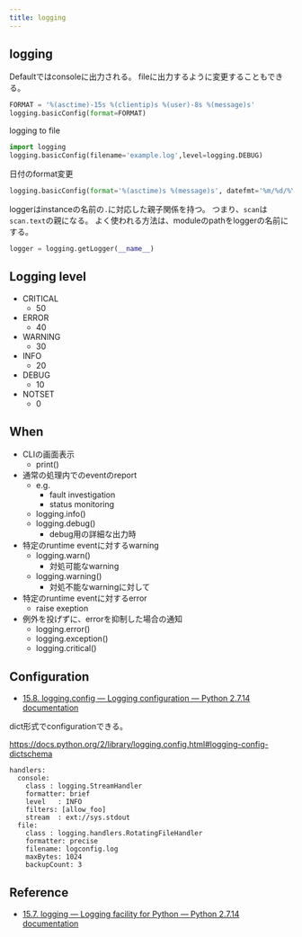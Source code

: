 ```yaml
---
title: logging
---
```


## logging
Defaultではconsoleに出力される。
fileに出力するように変更することもできる。


```python
FORMAT = '%(asctime)-15s %(clientip)s %(user)-8s %(message)s'
logging.basicConfig(format=FORMAT)
```

logging to file

```python
import logging
logging.basicConfig(filename='example.log',level=logging.DEBUG)
```

日付のformat変更

```python
logging.basicConfig(format='%(asctime)s %(message)s', datefmt='%m/%d/%Y %I:%M:%S %p')
```

loggerはinstanceの名前の`.`に対応した親子関係を持つ。
つまり、`scan`は`scan.text`の親になる。
よく使われる方法は、moduleのpathをloggerの名前にする。

```python
logger = logging.getLogger(__name__)
```

## Logging level

* CRITICAL
    * 50
* ERROR
    * 40
* WARNING
    * 30
* INFO
    * 20
* DEBUG
    * 10
* NOTSET
    * 0

## When

* CLIの画面表示
    * print()
* 通常の処理内でのeventのreport
    * e.g.
        * fault investigation
        * status monitoring
    * logging.info()
    * logging.debug()
        * debug用の詳細な出力時
* 特定のruntime eventに対するwarning
    * logging.warn()
        * 対処可能なwarning
    * logging.warning()
        * 対処不能なwarningに対して
* 特定のruntime eventに対するerror
    * raise exeption
* 例外を投げずに、errorを抑制した場合の通知
    * logging.error()
    * logging.exception()
    * logging.critical()

## Configuration
* [15.8. logging.config — Logging configuration — Python 2.7.14 documentation](https://docs.python.org/2/library/logging.config.html)

dict形式でconfigurationできる。

https://docs.python.org/2/library/logging.config.html#logging-config-dictschema

```
handlers:
  console:
    class : logging.StreamHandler
    formatter: brief
    level   : INFO
    filters: [allow_foo]
    stream  : ext://sys.stdout
  file:
    class : logging.handlers.RotatingFileHandler
    formatter: precise
    filename: logconfig.log
    maxBytes: 1024
    backupCount: 3
```


## Reference
* [15.7. logging — Logging facility for Python — Python 2.7.14 documentation](https://docs.python.org/2/library/logging.html)
